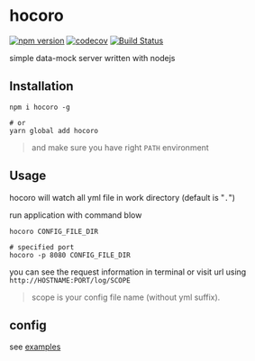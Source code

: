 # hocoro

[![npm version](https://badgen.net/npm/v/hocoro)](https://www.npmjs.com/package/hocoro) [![codecov](https://codecov.io/gh/Hrysa/hocoro/branch/master/graph/badge.svg)](https://codecov.io/gh/Hrysa/hocoro) [![Build Status](https://travis-ci.com/Hrysa/hocoro.svg?branch=master)](https://travis-ci.com/Hrysa/hocoro)

simple data-mock server written with nodejs

## Installation

```shell
npm i hocoro -g

# or
yarn global add hocoro
```

> and make sure you have right `PATH` environment

## Usage

hocoro will watch all yml file in work directory (default is "`.`")

run application with command blow

```shell
hocoro CONFIG_FILE_DIR

# specified port
hocoro -p 8080 CONFIG_FILE_DIR
```

you can see the request information in terminal or visit url using `http://HOSTNAME:PORT/log/SCOPE`

> scope is your config file name (without yml suffix).

## config

see [examples](./examples/)
